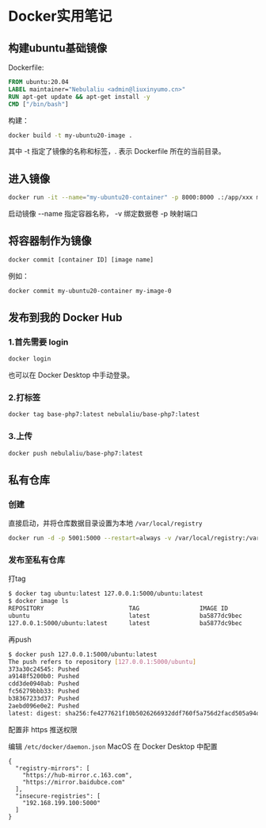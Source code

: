 # Docker实用笔记

## 构建ubuntu基础镜像

Dockerfile:
```dockerfile
FROM ubuntu:20.04
LABEL maintainer="Nebulaliu <admin@liuxinyumo.cn>"
RUN apt-get update && apt-get install -y 
CMD ["/bin/bash"]
```

构建：
```sh
docker build -t my-ubuntu20-image .
```
其中 -t 指定了镜像的名称和标签，. 表示 Dockerfile 所在的当前目录。

## 进入镜像

```sh
docker run -it --name="my-ubuntu20-container" -p 8000:8000 .:/app/xxx my-ubuntu20-image
```
启动镜像 --name 指定容器名称， -v 绑定数据卷 -p 映射端口

## 将容器制作为镜像

```sh
docker commit [container ID] [image name]
```

例如：

```sh
docker commit my-ubuntu20-container my-image-0
```

## 发布到我的 Docker Hub

### 1.首先需要 login

```sh
docker login
```

也可以在 Docker Desktop 中手动登录。

### 2.打标签

```sh
docker tag base-php7:latest nebulaliu/base-php7:latest
```

### 3.上传

```sh
docker push nebulaliu/base-php7:latest 
```

## 私有仓库

### 创建
直接启动，并将仓库数据目录设置为本地 `/var/local/registry`

```sh
docker run -d -p 5001:5000 --restart=always -v /var/local/registry:/var/lib/registry  --name registry registry
```

### 发布至私有仓库

打tag
```sh
$ docker tag ubuntu:latest 127.0.0.1:5000/ubuntu:latest
$ docker image ls
REPOSITORY                        TAG                 IMAGE ID            CREATED             VIRTUAL SIZE
ubuntu                            latest              ba5877dc9bec        6 weeks ago         192.7 MB
127.0.0.1:5000/ubuntu:latest      latest              ba5877dc9bec        6 weeks ago         192.7 MB
```

再push

```sh
$ docker push 127.0.0.1:5000/ubuntu:latest
The push refers to repository [127.0.0.1:5000/ubuntu]
373a30c24545: Pushed
a9148f5200b0: Pushed
cdd3de0940ab: Pushed
fc56279bbb33: Pushed
b38367233d37: Pushed
2aebd096e0e2: Pushed
latest: digest: sha256:fe4277621f10b5026266932ddf760f5a756d2facd505a94d2da12f4f52f71f5a size: 1568
```

配置非 https 推送权限

编辑 `/etc/docker/daemon.json` MacOS 在 Docker Desktop 中配置
```
{
  "registry-mirrors": [
    "https://hub-mirror.c.163.com",
    "https://mirror.baidubce.com"
  ],
  "insecure-registries": [
    "192.168.199.100:5000"
  ]
}
```